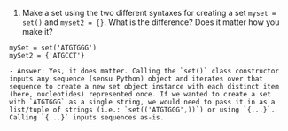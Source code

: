 
1. Make a set using the two different syntaxes for creating a set `myset = set()` and `myset2 = {}`. What is the difference? Does it matter how you make it?
```
mySet = set('ATGTGGG')
mySet2 = {'ATGCCT'}
```

    - Answer: Yes, it does matter. Calling the `set()` class constructor inputs any sequence (sensu Python) object and iterates over that sequence to create a new set object instance with each distinct item (here, nucleotides) represented once. If we wanted to create a set with `ATGTGGG` as a single string, we would need to pass it in as a list/tuple of strings (i.e.: `set(('ATGTGGG',))`) or using `{...}`. Calling `{...}` inputs sequences as-is.

